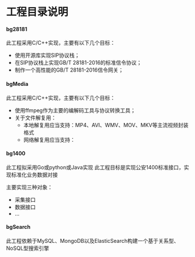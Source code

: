 # 工程目录说明

#### bg28181

此工程采用C/C++实现，主要有以下几个目标：

- 使用开源库实现SIP协议栈；
- 在SIP协议栈上实现GB/T 28181-2016的标准信令协议；
- 制作一个高性能的GB/T 28181-2016信令网关；

#### bgMedia

此工程采用C/C++实现，主要有以下几个目标：

- 使用ffmpeg作为主要的编解码工具与协议转换工具；
- 关于文件解复用：
  - 本地解复用应当支持：MP4、AVI、WMV、MOV、MKV等主流视频封装格式
  - 网络解复用应当支持：

#### bg1400

此工程拟采用Go或python或Java实现
此工程目标是实现公安1400标准接口，实现标准化业务数据对接

主要实现三种对象：
- 采集接口
- 数据接口
- ...

#### bgSearch

此工程依赖于MySQL、MongoDB以及ElasticSearch构建一个基于关系型、NoSQL型搜索引擎